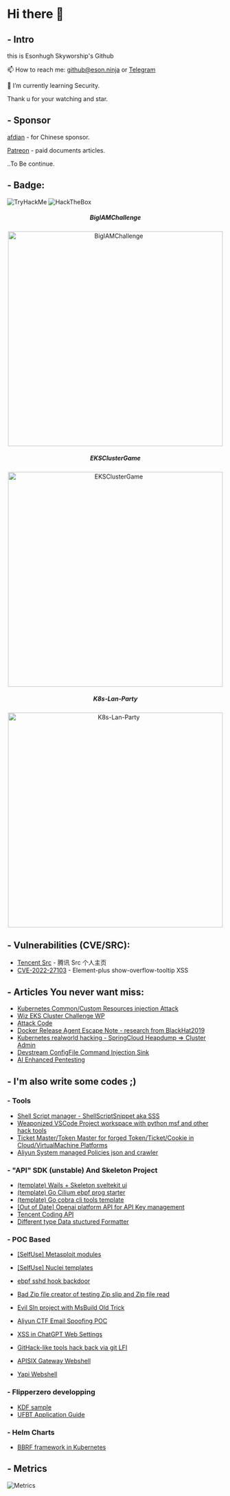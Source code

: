 # Hi there 👋

## - Intro

this is Esonhugh Skyworship's Github 

📫 How to reach me: <github@eson.ninja> or [Telegram](https://t.me/esonhugh_skywalker)

🌱 I’m currently learning Security.

Thank u for your watching and star.

## - Sponsor

[afdian](https://afdian.net/a/esonhugh) - for Chinese sponsor.

[Patreon](https://www.patreon.com/Skyworshiper) - paid documents articles.

..To Be continue.

## - Badge:

![TryHackMe](img/TryHackMe.png)
![HackTheBox](img/HackTheBox.png)

<div>
<h5 style="text-align:center">BigIAMChallenge</h5>
<center>
<img src="img/BigIAM.png" alt="BigIAMChallenge" onclick="window.open('https://bigiamchallenge.com/finisher/CyJXarXN')" width=500px>
</center>
</div>

<div>
<h5 style="text-align:center">EKSClusterGame</h5>
<center>
<img src="img/EKSCluster.png" alt="EKSClusterGame" onclick="window.open('https://eksclustergames.com/finisher/PZvZHMmu')" width=500px>
</center>
</div>

<div>
<h5 style="text-align:center">K8s-Lan-Party</h5>
<center>
<img src="img/K8sLanParty.png" alt="K8s-Lan-Party" onclick="window.open('https://k8slanparty.com/finisher/i86o3LKK')" width=500px>
</center>
</div>


## - Vulnerabilities (CVE/SRC):

- [Tencent Src](https://security.tencent.com/index.php/user/p/FC955A65213EFD9B0DC0BE1A74FF3BF9) - 腾讯 Src 个人主页
- [CVE-2022-27103](https://www.cvedetails.com/cve/CVE-2022-27103/) - Element-plus show-overflow-tooltip XSS

## - Articles You never want miss:

- [Kubernetes Common/Custom Resources injection Attack](https://github.com/Esonhugh/KubernetesCRInjection)
- [Wiz EKS Cluster Challenge WP](https://github.com/Esonhugh/WizEKSClusterGame)
- [Attack Code](https://github.com/Esonhugh/Attack_Code)
- [Docker Release Agent Escape Note - research from BlackHat2019](https://github.com/Esonhugh/Docker-Release-Agent-Escape)
- [Kubernetes realworld hacking - SpringCloud Heapdump => Cluster Admin](https://github.com/Esonhugh/SpringCloudHeapdump)
- [Devstream ConfigFile Command Injection Sink](https://github.com/Esonhugh/Devstream-ConfigFile-Command-Injection)
- [AI Enhanced Pentesting](https://github.com/Esonhugh/AI-Enhanced-hacking)

## - I'm also write some codes ;)

### - Tools 

- [Shell Script manager - ShellScriptSnippet aka SSS ](https://github.com/Esonhugh/ShellScriptSnippet)
- [Weaponized VSCode Project workspace with python msf and other hack tools](https://github.com/Esonhugh/CreateHackingEnv)
- [Ticket Master/Token Master for forged Token/Ticket/Cookie in Cloud/VirtualMachine Platforms](https://github.com/Esonhugh/TicketMaster)
- [Aliyun System managed Policies json and crawler](https://github.com/Esonhugh/aliyun-system-managed)

### - "API" SDK (unstable) And Skeleton Project

- [(template) Wails + Skeleton sveltekit ui](https://github.com/Esonhugh/wails-skeleton-template)
- [(template) Go Cilium ebpf prog starter](https://github.com/Esonhugh/ebpf_cilium_starter)
- [(template) Go cobra cli tools template](https://github.com/Esonhugh/fast-cli-template)
- [ \[Out of Date\] Openai platform API for API Key management](https://github.com/Esonhugh/OpenAI-Platform-API)
- [Tencent Coding API](https://github.com/Esonhugh/tencent-coding-openapi)
- [Different type Data stuctured Formatter](https://github.com/Esonhugh/sculptor)

### - POC Based

- [\[SelfUse\] Metasploit modules](https://github.com/Esonhugh/Self-Metasploit)
- [\[SelfUse\] Nuclei templates](https://github.com/Esonhugh/public-nuclei-template)
- [ebpf sshd hook backdoor](https://github.com/Esonhugh/sshd_backdoor)
- [Bad Zip file creator of testing Zip slip and Zip file read](https://github.com/Esonhugh/ZipperTestingUtils)
- [Evil Sln project with MsBuild Old Trick](https://github.com/Esonhugh/EvilSlnProject)
- [Aliyun CTF Email Spoofing POC](https://github.com/Esonhugh/AliyunCTF-Email-Spoofing-DKIM-Creator)
- [XSS in ChatGPT Web Settings](https://github.com/Esonhugh/ChatGPT-Web-Setting-Funny-Abuse)
- [GitHack-like tools hack back via git LFI](https://github.com/Esonhugh/GitBeHacked)

- [APISIX Gateway Webshell](https://github.com/Esonhugh/apisix-webshell-rce)
- [Yapi Webshell](https://github.com/Esonhugh/yapi-rce-webshell)

### - Flipperzero developping

- [KDF sample](https://github.com/Esonhugh/flipper_kdf)
- [UFBT Application Guide](https://github.com/Esonhugh/flipperzero_ufbt_application_howto)

### - Helm Charts

- [BBRF framework in Kubernetes](https://github.com/Esonhugh/bbrf-server-helm-chart)


## - Metrics

![Metrics](/github-metrics.svg)



<!--
**Esonhugh/Esonhugh** is a ✨ _special_ ✨ repository because its `README.md` (this file) appears on your GitHub profile.
Here are some ideas to get you started:
- 🔭 I’m currently working on ...
- 🌱 I’m currently learning ...
- 👯 I’m looking to collaborate on ...
- 🤔 I’m looking for help with ...
- 💬 Ask me about ...
- 📫 How to reach me: ...
- 😄 Pronouns: ...
- ⚡ Fun fact: ...
-->
